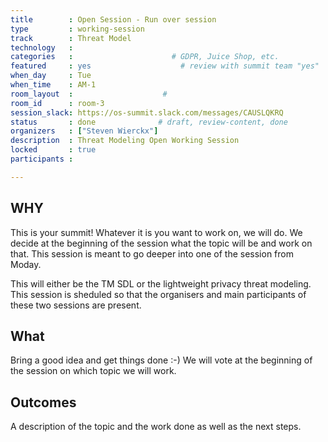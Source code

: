 ```yaml
---
title        : Open Session - Run over session
type         : working-session
track        : Threat Model
technology   :
categories   :                      # GDPR, Juice Shop, etc.
featured     : yes                    # review with summit team "yes"
when_day     : Tue
when_time    : AM-1
room_layout  :                    #
room_id      : room-3
session_slack: https://os-summit.slack.com/messages/CAUSLQKRQ
status       : done              # draft, review-content, done
organizers   : ["Steven Wierckx"]
description  : Threat Modeling Open Working Session
locked       : true
participants :

---
```


## WHY

This is your summit! Whatever it is you want to work on, we will do. We decide at the beginning of the session what the topic will be and work on that.
This session is meant to go deeper into one of the session from Moday. 

This will either be the TM SDL or the lightweight privacy threat modeling. This session is sheduled so that the organisers and main participants of these two sessions are present.

## What

Bring a good idea and get things done :-)
We will vote at the beginning of the session on which topic we will work.

## Outcomes

A description of the topic and the work done as well as the next steps.
